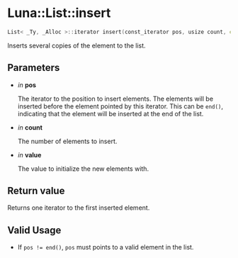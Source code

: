 # Luna::List::insert

```c++
List< _Ty, _Alloc >::iterator insert(const_iterator pos, usize count, const value_type &value)
```

Inserts several copies of the element to the list. 



## Parameters
* *in* **pos**

    The iterator to the position to insert elements. The elements will be inserted before the element pointed by this iterator. This can be `end()`, indicating that the element will be inserted at the end of the list. 

* *in* **count**

    The number of elements to insert. 

* *in* **value**

    The value to initialize the new elements with. 

## Return value
Returns one iterator to the first inserted element. 

## Valid Usage
* If `pos != end()`, `pos` must points to a valid element in the list. 

